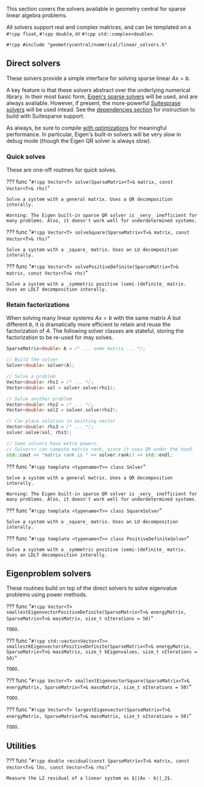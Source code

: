 This section covers the solvers available in geometry central for sparse linear algebra problems.

All solvers support real and complex matrices, and can be templated on a `#!cpp float`, `#!cpp double`, or `#!cpp std::complex<double>`.

`#!cpp #include "geometrycentral/numerical/linear_solvers.h"`

## Direct solvers

These solvers provide a simple interface for solving sparse linear $Ax = b$. 

A key feature is that these solvers abstract over the underlying numerical library. In their most basic form, [Eigen's sparse solvers](https://eigen.tuxfamily.org/dox/group__TopicSparseSystems.html) will be used, and are always available. However, if present, the more-powerful [Suitesprase solvers](http://faculty.cse.tamu.edu/davis/suitesparse.html) will be used intead. See the [dependencies section](../../build/dependencies/#suitesparse) for instruction to build with Suitesparse support.

As always, be sure to compile [with optimizations](../../build/build/#compiling-with-optimizations) for meaningful performance. In particular, Eigen's built-in solvers will be very slow in debug mode (though the Eigen QR solver is always slow).

### Quick solves

These are one-off routines for quick solves.

??? func "`#!cpp Vector<T> solve(SparseMatrix<T>& matrix, const Vector<T>& rhs)`"

    Solve a system with a general matrix. Uses a QR decomposition interally.

    Warning: The Eigen built-in sparse QR solver is _very_ inefficient for many problems. Also, it doesn't work well for underdetermined systems.


??? func "`#!cpp Vector<T> solveSquare(SparseMatrix<T>& matrix, const Vector<T>& rhs)`"
    
    Solve a system with a _square_ matrix. Uses an LU decomposition interally.


??? func "`#!cpp Vector<T> solvePositiveDefinite(SparseMatrix<T>& matrix, const Vector<T>& rhs)`"

    Solve a system with a _symmetric positive (semi-)definite_ matrix. Uses an LDLT decomposition interally.


### Retain factorizations

When solving many linear systems $Ax=b$ with the same matrix $A$ but different $b$, it is dramatically more efficient to retain and reuse the factorization of $A$. The following solver classes are stateful, storing the factorization to be re-used for may solves.

```cpp
SparseMatrix<double> A = /* ... some matrix ... */;

// Build the solver
Solver<double> solver(A);

// Solve a problem
Vector<double> rhs1 = /* ... */;
Vector<double> sol = solver.solve(rhs1);

// Solve another problem
Vector<double> rhs2 = /* ... */;
Vector<double> sol2 = solver.solve(rhs2);

// Can place solution in existing vector
Vector<double> rhs3 = /* ... */;
solver.solve(sol, rhs3);

// Some solvers have extra powers.
// Solver<> can compute matrix rank, since it uses QR under the hood.
std::cout << "matrix rank is " << solver.rank() << std::endl;
```

??? func "`#!cpp template <typename<T>> class Solver`"
    
    Solve a system with a general matrix. Uses a QR decomposition interally.

    Warning: The Eigen built-in sparse QR solver is _very_ inefficient for many problems. Also, it doesn't work well for underdetermined systems.

??? func "`#!cpp template <typename<T>> class SquareSolver`"
    
    Solve a system with a _square_ matrix. Uses an LU decomposition interally.

??? func "`#!cpp template <typename<T>> class PositiveDefiniteSolver`"
    
    Solve a system with a _symmetric positive (semi-)definite_ matrix. Uses an LDLT decomposition interally.



## Eigenproblem solvers

These routines build on top of the direct solvers to solve eigenvalue problems using power methods.

??? func "`#!cpp Vector<T> smallestEigenvectorPositiveDefinite(SparseMatrix<T>& energyMatrix, SparseMatrix<T>& massMatrix, size_t nIterations = 50)`"

    TODO.


??? func "`#!cpp std::vector<Vector<T>> smallestKEigenvectorsPositiveDefinite(SparseMatrix<T>& energyMatrix, SparseMatrix<T>& massMatrix, size_t kEigenvalues, size_t nIterations = 50)`"

    TODO.


??? func "`#!cpp Vector<T> smallestEigenvectorSquare(SparseMatrix<T>& energyMatrix, SparseMatrix<T>& massMatrix, size_t nIterations = 50)`"
    
    TODO.


??? func "`#!cpp Vector<T> largestEigenvector(SparseMatrix<T>& energyMatrix, SparseMatrix<T>& massMatrix, size_t nIterations = 50)`"

    TODO.


## Utilities

??? func "`#!cpp double residual(const SparseMatrix<T>& matrix, const Vector<T>& lhs, const Vector<T>& rhs)`"

    Measure the L2 residual of a linear system as $||Ax - b||_2$.


